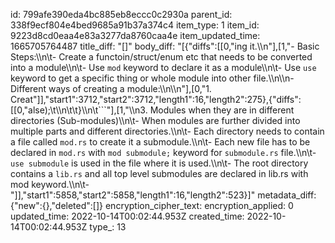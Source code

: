 id: 799afe390eda4bc885eb8eccc0c2930a
parent_id: 338f9ecf804e4bed9685a91b37a374c4
item_type: 1
item_id: 9223d8cd0eaa4e83a3277da8760caa4e
item_updated_time: 1665705764487
title_diff: "[]"
body_diff: "[{\"diffs\":[[0,\"ing it.\\\n\"],[1,\"- Basic Steps:\\\n\\t- Create a functoin/struct/enum etc that needs to be converted into a module\\\n\\t- Use `mod` keyword to declare it as a module\\\n\\t- Use `use` keyword to get a specific thing or whole module into other file.\\\n\\\n- Different ways of creating a module:\\\n\\\n\"],[0,\"1. Creat\"]],\"start1\":3712,\"start2\":3712,\"length1\":16,\"length2\":275},{\"diffs\":[[0,\"alse);\\t\\\n\\t\\t}\\\n\\t```\"],[1,\"\\\n3. Modules when they are in different directories (Sub-modules)\\\n\\t- When modules are further divided into multiple parts and different directories.\\\n\\t- Each directory needs to contain a file called `mod.rs` to create it a submodule.\\\n\\t- Each new file has to be declared in `mod.rs` with `mod submodule;` keyword for `submodule.rs` file.\\\n\\t- `use submodule` is used in the file where it is used.\\\n\\t- The root directory contains a `lib.rs` and all top level submodules are declared in lib.rs with mod keyword.\\\n\\t- \"]],\"start1\":5858,\"start2\":5858,\"length1\":16,\"length2\":523}]"
metadata_diff: {"new":{},"deleted":[]}
encryption_cipher_text: 
encryption_applied: 0
updated_time: 2022-10-14T00:02:44.953Z
created_time: 2022-10-14T00:02:44.953Z
type_: 13